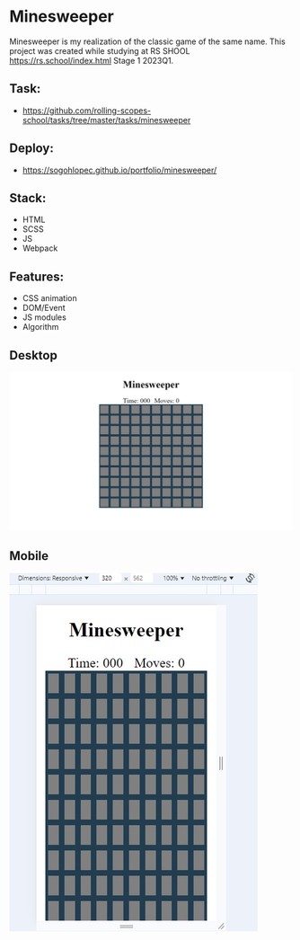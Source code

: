 # Minesweeper
Minesweeper is my realization of the classic game of the same name. This project was created while studying at RS SHOOL https://rs.school/index.html Stage 1 2023Q1.

## Task:
* https://github.com/rolling-scopes-school/tasks/tree/master/tasks/minesweeper

## Deploy:
* https://sogohlopec.github.io/portfolio/minesweeper/

## Stack:
* HTML
* SCSS
* JS
* Webpack

## Features:
* CSS animation
* DOM/Event
* JS modules
* Algorithm

## Desktop
![desktop](https://github.com/SogoHlopec/portfolio/blob/minesweeper/desktop.jpg)

## Mobile
![mobile](https://github.com/SogoHlopec/portfolio/blob/minesweeper/mobile.jpg)
